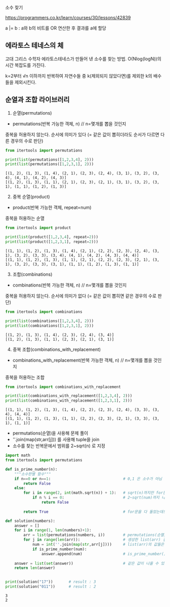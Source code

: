 소수 찾기

https://programmers.co.kr/learn/courses/30/lessons/42839

a |= b : a와 b의 비트를 OR 연산한 후 결과를 a에 할당

## 에라토스 테네스의 체

고대 그리스 수학자 에라토스테네스가 만들어 낸 소수를 찾는 방법. O(Nlog(logN))의 시간 복잡도를 가진다.

k=2부터 √n 이하까지 반복하여 자연수들 중 k(제외되지 않았다면)를 제외한 k의 배수들을 제외시킨다.

## 순열과 조합 라이브러리

1. 순열(permutations)
- permutations(반복 가능한 객체, n) // n=몇개를 뽑을 것인지

중복을 허용하지 않는다.
순서에 의미가 있다 (= 같은 값이 뽑히더라도 순서가 다르면 다른 경우의 수로 판단)


```python
from itertools import permutations

print(list(permutations([1,2,3,4], 2)))
print(list(permutations([1,2,3,1], 2)))
```

    [(1, 2), (1, 3), (1, 4), (2, 1), (2, 3), (2, 4), (3, 1), (3, 2), (3, 4), (4, 1), (4, 2), (4, 3)]
    [(1, 2), (1, 3), (1, 1), (2, 1), (2, 3), (2, 1), (3, 1), (3, 2), (3, 1), (1, 1), (1, 2), (1, 3)]
    

2. 중복 순열(product)
- product(반복 가능한 객체, repeat=num)

중복을 허용하는 순열


```python
from itertools import product

print(list(product([1,2,3,4], repeat=2)))
print(list(product([1,2,3,1], repeat=2)))
```

    [(1, 1), (1, 2), (1, 3), (1, 4), (2, 1), (2, 2), (2, 3), (2, 4), (3, 1), (3, 2), (3, 3), (3, 4), (4, 1), (4, 2), (4, 3), (4, 4)]
    [(1, 1), (1, 2), (1, 3), (1, 1), (2, 1), (2, 2), (2, 3), (2, 1), (3, 1), (3, 2), (3, 3), (3, 1), (1, 1), (1, 2), (1, 3), (1, 1)]
    

3. 조합(combinations)
- combinations(반복 가능한 객체, n) // n=몇개를 뽑을 것인지

중복을 허용하지 않는다.
순서에 의미가 없다 (= 같은 값이 뽑히면 같은 경우의 수로 판단)


```python
from itertools import combinations

print(list(combinations([1,2,3,4], 2)))
print(list(combinations([1,2,3,1], 2)))

```

    [(1, 2), (1, 3), (1, 4), (2, 3), (2, 4), (3, 4)]
    [(1, 2), (1, 3), (1, 1), (2, 3), (2, 1), (3, 1)]
    

4. 중복 조합(combinations_with_replacement)
- combinations_with_replacement(반복 가능한 객체, n) // n=몇개를 뽑을 것인지

중복을 허용하는 조합


```python
from itertools import combinations_with_replacement

print(list(combinations_with_replacement([1,2,3,4], 2)))
print(list(combinations_with_replacement([1,2,3,1], 2)))
```

    [(1, 1), (1, 2), (1, 3), (1, 4), (2, 2), (2, 3), (2, 4), (3, 3), (3, 4), (4, 4)]
    [(1, 1), (1, 2), (1, 3), (1, 1), (2, 2), (2, 3), (2, 1), (3, 3), (3, 1), (1, 1)]
    

- permutations(순열)을 사용해 문제 풀이
- ''.join(map(str,arr[j])) 를 사용해 tuple을 join
- 소수를 찾는 반복문에서 범위를 2~sqrt(n) 로 지정


```python
import math
from itertools import permutations

def is_prime_number(n):
    """소수판별 함수"""
    if n==0 or n==1:                                # 0,1 은 소수가 아님
        return False
    else:
        for i in range(2, int(math.sqrt(n)) + 1):   # sqrt(n)까지만 for문을 돌면서 확인하면 된다.
            if n % i == 0:                          # 2~sqrt(num)까지 나누어 떨어지는 숫자가 있으면 소수가 아님
                return False
        
        return True                                 # for문을 다 돌았는데도 False가 아니면 소수

def solution(numbers):
    answer = []
    for i in range(1, len(numbers)+1):              
        arr = list(permutations(numbers, i))        # permutations(순열)을 사용해 i개씩 묶어지는 list 생성
        for j in range(len(arr)):                   # 생성한 list(arr) 길이만큼 for문 실행
            num = int(''.join(map(str,arr[j])))     # list(arr)의 값들은 tuple들로 되어있으모 join(map(str,))을 사용해 join해준다
            if is_prime_number(num):                
                answer.append(num)                  # is_prime_number() 함수가 True일 경우 (= 소수일 경우) num 추가
    
    answer = list(set(answer))                      # 같은 값이 나올 수 있기 때문에 set()을 통해 중복값 제거
    return len(answer)
    

print(solution("17"))       # result : 3
print(solution("011"))      # result : 2
```

    3
    2
    

